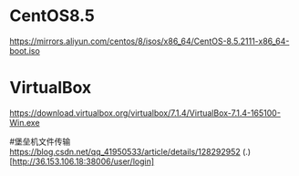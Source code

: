# CentOS8.5
https://mirrors.aliyun.com/centos/8/isos/x86_64/CentOS-8.5.2111-x86_64-boot.iso

# VirtualBox
https://download.virtualbox.org/virtualbox/7.1.4/VirtualBox-7.1.4-165100-Win.exe


#堡垒机文件传输
https://blog.csdn.net/qq_41950533/article/details/128292952
(.)[http://36.153.106.18:38006/user/login]
